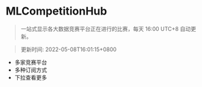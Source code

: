 # MLCompetitionHub

> 一站式显示各大数据竞赛平台正在进行的比赛，每天 16:00 UTC+8 自动更新。
  
> 更新时间: 2022-05-08T16:01:15+0800 

* 多家竞赛平台
* 多种订阅方式
* 下拉查看更多